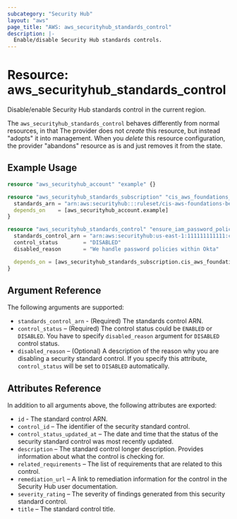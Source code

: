 ```yaml
---
subcategory: "Security Hub"
layout: "aws"
page_title: "AWS: aws_securityhub_standards_control"
description: |-
  Enable/disable Security Hub standards controls.
---
```


# Resource: aws_securityhub_standards_control

Disable/enable Security Hub standards control in the current region.

The `aws_securityhub_standards_control` behaves differently from normal resources, in that
The provider does not _create_ this resource, but instead "adopts" it
into management. When you _delete_ this resource configuration, the provider "abandons" resource as is and just removes it from the state.

## Example Usage

```terraform
resource "aws_securityhub_account" "example" {}

resource "aws_securityhub_standards_subscription" "cis_aws_foundations_benchmark" {
  standards_arn = "arn:aws:securityhub:::ruleset/cis-aws-foundations-benchmark/v/1.2.0"
  depends_on    = [aws_securityhub_account.example]
}

resource "aws_securityhub_standards_control" "ensure_iam_password_policy_prevents_password_reuse" {
  standards_control_arn = "arn:aws:securityhub:us-east-1:111111111111:control/cis-aws-foundations-benchmark/v/1.2.0/1.10"
  control_status        = "DISABLED"
  disabled_reason       = "We handle password policies within Okta"

  depends_on = [aws_securityhub_standards_subscription.cis_aws_foundations_benchmark]
}
```

## Argument Reference

The following arguments are supported:

* `standards_control_arn` - (Required) The standards control ARN.
* `control_status` – (Required) The control status could be `ENABLED` or `DISABLED`. You have to specify `disabled_reason` argument for `DISABLED` control status.
* `disabled_reason` – (Optional) A description of the reason why you are disabling a security standard control. If you specify this attribute, `control_status` will be set to `DISABLED` automatically.

## Attributes Reference

In addition to all arguments above, the following attributes are exported:

* `id` - The standard control ARN.
* `control_id` – The identifier of the security standard control.
* `control_status_updated_at` – The date and time that the status of the security standard control was most recently updated.
* `description` – The standard control longer description. Provides information about what the control is checking for.
* `related_requirements` – The list of requirements that are related to this control.
* `remediation_url` – A link to remediation information for the control in the Security Hub user documentation.
* `severity_rating` – The severity of findings generated from this security standard control.
* `title` – The standard control title.
